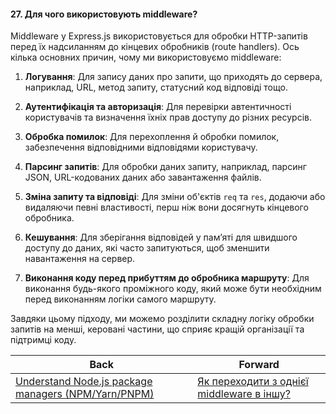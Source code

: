 #### 27. Для чого використовують middleware?

Middleware у Express.js використовується для обробки HTTP-запитів перед їх надсиланням до кінцевих обробників (route handlers). Ось кілька основних причин, чому ми використовуємо middleware:

1. **Логування**: Для запису даних про запити, що приходять до сервера, наприклад, URL, метод запиту, статусний код відповіді тощо.

2. **Аутентифікація та авторизація**: Для перевірки автентичності користувачів та визначення їхніх прав доступу до різних ресурсів.

3. **Обробка помилок**: Для перехоплення й обробки помилок, забезпечення відповідними відповідями користувачу.

4. **Парсинг запитів**: Для обробки даних запиту, наприклад, парсинг JSON, URL-кодованих даних або завантаження файлів.

5. **Зміна запиту та відповіді**: Для зміни об'єктів `req` та `res`, додаючи або видаляючи певні властивості, перш ніж вони досягнуть кінцевого обробника.

6. **Кешування**: Для зберігання відповідей у пам’яті для швидшого доступу до даних, які часто запитуються, щоб зменшити навантаження на сервер.

7. **Виконання коду перед прибуттям до обробника маршруту**: Для виконання будь-якого проміжного коду, який може бути необхідним перед виконанням логіки самого маршруту.

Завдяки цьому підходу, ми можемо розділити складну логіку обробки запитів на менші, керовані частини, що сприяє кращій організації та підтримці коду.

| Back | Forward |
|---|---|
| [Understand Node.js package managers (NPM/Yarn/PNPM)](/ua/junior/nodejs/26-understanding-nodejs-package-managers-npm-yarn-pnpm.md)  | [Як переходити з однієї middleware в іншу?](/ua/junior/expressjs/how-to-transition-between-middleware.md) |